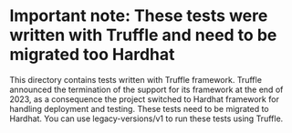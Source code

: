 # Important note: These tests were written with Truffle and need to be migrated too Hardhat

This directory contains tests written with Truffle framework. Truffle announced the termination of the support for its framework at the end of 2023, as a consequence the project switched to Hardhat framework for handling deployment and testing. These tests need to be migrated to Hardhat. You can use legacy-versions/v1 to run these tests using Truffle.
